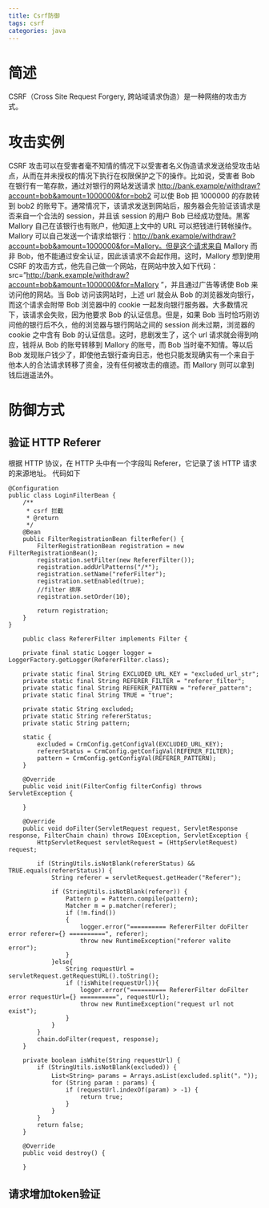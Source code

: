 ```yaml
---
title: Csrf防御
tags: csrf
categories: java
---
```


#	简述

CSRF（Cross Site Request Forgery, 跨站域请求伪造）是一种网络的攻击方式。

<!--more-->
#   攻击实例
CSRF 攻击可以在受害者毫不知情的情况下以受害者名义伪造请求发送给受攻击站点，从而在并未授权的情况下执行在权限保护之下的操作。比如说，受害者 Bob 在银行有一笔存款，通过对银行的网站发送请求 http://bank.example/withdraw?account=bob&amount=1000000&for=bob2 可以使 Bob 把 1000000 的存款转到 bob2 的账号下。通常情况下，该请求发送到网站后，服务器会先验证该请求是否来自一个合法的 session，并且该 session 的用户 Bob 已经成功登陆。黑客 Mallory 自己在该银行也有账户，他知道上文中的 URL 可以把钱进行转帐操作。Mallory 可以自己发送一个请求给银行：http://bank.example/withdraw?account=bob&amount=1000000&for=Mallory。但是这个请求来自 Mallory 而非 Bob，他不能通过安全认证，因此该请求不会起作用。这时，Mallory 想到使用 CSRF 的攻击方式，他先自己做一个网站，在网站中放入如下代码： src=”http://bank.example/withdraw?account=bob&amount=1000000&for=Mallory ”，并且通过广告等诱使 Bob 来访问他的网站。当 Bob 访问该网站时，上述 url 就会从 Bob 的浏览器发向银行，而这个请求会附带 Bob 浏览器中的 cookie 一起发向银行服务器。大多数情况下，该请求会失败，因为他要求 Bob 的认证信息。但是，如果 Bob 当时恰巧刚访问他的银行后不久，他的浏览器与银行网站之间的 session 尚未过期，浏览器的 cookie 之中含有 Bob 的认证信息。这时，悲剧发生了，这个 url 请求就会得到响应，钱将从 Bob 的账号转移到 Mallory 的账号，而 Bob 当时毫不知情。等以后 Bob 发现账户钱少了，即使他去银行查询日志，他也只能发现确实有一个来自于他本人的合法请求转移了资金，没有任何被攻击的痕迹。而 Mallory 则可以拿到钱后逍遥法外。

#   防御方式
##  验证 HTTP Referer
根据 HTTP 协议，在 HTTP 头中有一个字段叫 Referer，它记录了该 HTTP 请求的来源地址。
代码如下
```
@Configuration
public class LoginFilterBean {
    /**
     * csrf 拦截
     * @return
     */
    @Bean
    public FilterRegistrationBean filterRefer() {
        FilterRegistrationBean registration = new FilterRegistrationBean();
        registration.setFilter(new RefererFilter());
        registration.addUrlPatterns("/*");
        registration.setName("referFilter");
        registration.setEnabled(true);
        //filter 排序
        registration.setOrder(10);

        return registration;
    }
}
```

```
    public class RefererFilter implements Filter {

    private final static Logger logger = LoggerFactory.getLogger(RefererFilter.class);

    private static final String EXCLUDED_URL_KEY = "excluded_url_str";
    private static final String REFERER_FILTER = "referer_filter";
    private static final String REFERER_PATTERN = "referer_pattern";
    private static final String TRUE = "true";

    private static String excluded;
    private static String refererStatus;
    private static String pattern;

    static {
        excluded = CrmConfig.getConfigVal(EXCLUDED_URL_KEY);
        refererStatus = CrmConfig.getConfigVal(REFERER_FILTER);
        pattern = CrmConfig.getConfigVal(REFERER_PATTERN);
    }

    @Override
    public void init(FilterConfig filterConfig) throws ServletException {

    }

    @Override
    public void doFilter(ServletRequest request, ServletResponse response, FilterChain chain) throws IOException, ServletException {
        HttpServletRequest servletRequest = (HttpServletRequest) request;

        if (StringUtils.isNotBlank(refererStatus) && TRUE.equals(refererStatus)) {
            String referer = servletRequest.getHeader("Referer");

            if (StringUtils.isNotBlank(referer)) {
                Pattern p = Pattern.compile(pattern);
                Matcher m = p.matcher(referer);
                if (!m.find())
                {
                    logger.error("========== RefererFilter doFilter error referer={} ==========", referer);
                    throw new RuntimeException("referer valite error");
                }
            }else{
                String requestUrl = servletRequest.getRequestURL().toString();
                if (!isWhite(requestUrl)){
                    logger.error("========== RefererFilter doFilter error requestUrl={} ==========", requestUrl);
                    throw new RuntimeException("request url not exist");
                }
            }
        }
        chain.doFilter(request, response);
    }

    private boolean isWhite(String requestUrl) {
        if (StringUtils.isNotBlank(excluded)) {
            List<String> params = Arrays.asList(excluded.split("，"));
            for (String param : params) {
                if (requestUrl.indexOf(param) > -1) {
                    return true;
                }
            }
        }
        return false;
    }

    @Override
    public void destroy() {

    }
```

##  请求增加token验证
